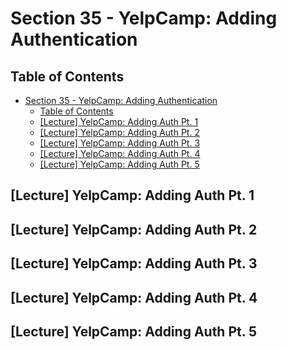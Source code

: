# Section 35 - YelpCamp: Adding Authentication

## Table of Contents

- [Section 35 - YelpCamp: Adding Authentication](#section-35---yelpcamp-adding-authentication)
  - [Table of Contents](#table-of-contents)
  - [[Lecture] YelpCamp: Adding Auth Pt. 1](#lecture-yelpcamp-adding-auth-pt-1)
  - [[Lecture] YelpCamp: Adding Auth Pt. 2](#lecture-yelpcamp-adding-auth-pt-2)
  - [[Lecture] YelpCamp: Adding Auth Pt. 3](#lecture-yelpcamp-adding-auth-pt-3)
  - [[Lecture] YelpCamp: Adding Auth Pt. 4](#lecture-yelpcamp-adding-auth-pt-4)
  - [[Lecture] YelpCamp: Adding Auth Pt. 5](#lecture-yelpcamp-adding-auth-pt-5)

## [Lecture] YelpCamp: Adding Auth Pt. 1

## [Lecture] YelpCamp: Adding Auth Pt. 2

## [Lecture] YelpCamp: Adding Auth Pt. 3

## [Lecture] YelpCamp: Adding Auth Pt. 4

## [Lecture] YelpCamp: Adding Auth Pt. 5
